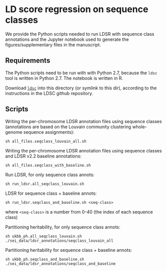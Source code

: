 # LD score regression on sequence classes

We provide the Python scripts needed to run LDSR with sequence class annotations and the Jupyter notebook used to generate the figures/supplementary files in the manuscript.

## Requirements
The Python scripts need to be run with with Python 2.7, because the `ldsc` tool is written in Python 2.7. The notebook is written in R.  

Download [`ldsc`](https://github.com/bulik/ldsc) into this directory (or symlink to this dir), according to the instructions in the LDSC github repository. 

## Scripts

Writing the per-chromosome LDSR annotation files using sequence classes (annotations are based on the Louvain community clustering whole-genome sequence assignments):
```
sh all_files.seqclass_louvain_all.sh
```

Writing the per-chromosome LDSR annotation files using sequence classes and LDSR v2.2 baseline annotations:
```
sh all_files.seqclass_with_baseline.sh
```

Run LDSR, for only sequence class annots:
```
sh run_ldsr.all_seqclass_louvain.sh
```

LDSR for sequence class + baseline annots:
```
sh run_ldsr.seqclass_and_baseline.sh <seq-class>
```
where `<seq-class>` is a number from 0-40 (the index of each sequence class)

Partitioning heritability, for only sequence class annots:
```
sh ukbb_ph.all_seqclass_louvain.sh ./sei_data/ldsr_annotations/seqclass_louvain_all
```

Partitioning heritability for sequence class + baseline annots:
```
sh ukbb_ph.seqclass_and_baseline.sh ./sei_data/ldsr_annotations/seqclass_and_baseline
```


